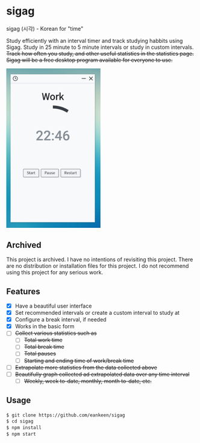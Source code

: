 
# sigag

sigag (시각) - Korean for "time"

Study efficiently with an interval timer and track studying habbits using Sigag. Study in 25 minute to 5 minute intervals or study in custom intervals. ~~Track how often you study, and other useful statistics in the statistics page. Sigag will be a free desktop program available for everyone to use.~~

<img src="./image.png" alt="photograph of application" width="250px"></img>

## Archived

This project is archived. I have no intentions of revisiting this project. There are no distribution or installation files for this project. I do not recommend using this project for any serious work.

## Features

* [x] Have a beautiful user interface
* [x] Set recommended intervals or create a custom interval to study at
* [x] Configure a break interval, if needed
* [x] Works in the basic form
* [ ] ~~Collect various statistics such as~~
  * [ ] ~~Total work time~~
  * [ ] ~~Total break time~~
  * [ ] ~~Total pauses~~
  * [ ] ~~Starting and ending time of work/break time~~
* [ ] ~~Extrapolate more statistics from the data collected above~~
* [ ] ~~Beautifully graph collected ad extrapolated data over any time interval~~
  * [ ] ~~Weekly, week to-date, monthly, month to-date, etc.~~

## Usage

```bash
$ git clone https://github.com/eankeen/sigag
$ cd sigag
$ npm install
$ npm start
```
